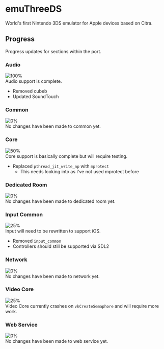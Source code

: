 # emuThreeDS
World's first Nintendo 3DS emulator for Apple devices based on Citra.

## Progress
Progress updates for sections within the port.

### Audio
![100%](https://progress-bar.dev/100?width=110)  
Audio support is complete.
- Removed cubeb
- Updated SoundTouch

### Common
![0%](https://progress-bar.dev/0?width=110)  
No changes have been made to common yet.

### Core
![50%](https://progress-bar.dev/50?width=110)  
Core support is basically complete but will require testing.
- Replaced `pthread_jit_write_np` with `mprotect`
  - This needs looking into as I've not used mprotect before
  
### Dedicated Room
![0%](https://progress-bar.dev/0?width=110)  
No changes have been made to dedicated room yet.

### Input Common
![25%](https://progress-bar.dev/25?width=110)  
Input will need to be rewritten to support iOS.
- Removed `input_common`
- Controllers should still be supported via SDL2

### Network
![0%](https://progress-bar.dev/0?width=110)  
No changes have been made to network yet.

### Video Core
![25%](https://progress-bar.dev/25?width=110)  
Video Core currently crashes on `vkCreateSemaphore` and will require more work.

### Web Service
![0%](https://progress-bar.dev/0?width=110)  
No changes have been made to web service yet.
